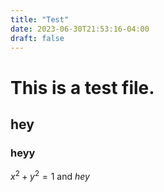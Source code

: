 ```yaml
---
title: "Test"
date: 2023-06-30T21:53:16-04:00
draft: false
---
```


# This is a test file.

## hey

### heyy

$x^2+y^2=1$ and *hey*